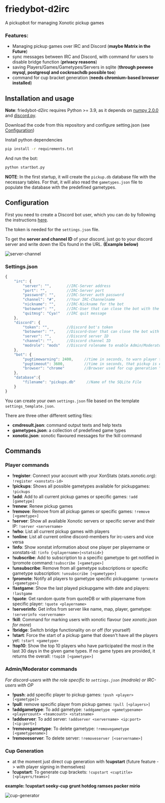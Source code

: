 # friedybot-d2irc
A pickupbot for managing Xonotic pickup games

### Features:
- Managing pickup games over IRC and Discord (**maybe Matrix in the Future**)
- sync messages between IRC and Discord, with command for users to disable bridge function (**privacy reasons**)
- saving Players/Games/Gametypes/Servers in sqlite (**through peewee mysql, postgresql and cockroachdb possible too**)
- command for cup bracket generation (**needs chromium-based browser installed**)

## Installation and usage

**Note**: friedybot-d2irc requires Python >= 3.9, as it depends on [numpy 2.0.0](https://numpy.org/) and [discord.py](https://github.com/Rapptz/discord.py).

Download the code from this repository and configure setting.json (see [Configuration](https://github.com/Seekfried/friedybot-d2irc#configuration))

Install python dependencies
```bash
pip install -r requirements.txt
```

And run the bot:
```bash
python startbot.py
```

**NOTE**: In the first startup, it will create the `pickup.db` database file with the necessary tables. For
that, it will also read the `gametypes.json` file to populate the database with the predefined gametypes.

## Configuration

First you need to create a Discord bot user, which you can do by following the instructions [here](https://github.com/reactiflux/discord-irc/wiki/Creating-a-discord-bot-&-getting-a-token).

The token is needed for the `settings.json` file.

To get the **server and channel ID** of your discord, just go to your discord server and write down the IDs found in the URL. **(Example below)**

![server-channel](https://i.imgur.com/MUbxESc.png)

### Settings.json
```js
{
    "irc": {
        "server": "",       //IRC-Server address
        "port": "",         //IRC-Server port
        "password": "",     //IRC-Server auth password
        "channel": "#",     //Your IRC-Channelname
        "nickname": "",     //IRC-Nickname for the bot
        "botowner": "",     //IRC-User that can close the bot with the !quit command
        "quitmsg": "Cya!"   //IRC quit message
    },
    "discord": {
        "token": "",        //Discord bot's token
        "botowner": "",     //Discord-User that can close the bot with the !quit command
        "server": "",       //Discord server ID
        "channel": "",      //Discord channel ID
        "modrole": "mods"   //Discord rolename to enable Admin/Moderator commands for users
    },
    "bot": {
        "pugtimewarning": 2400,     //time in seconds, to warn player that pickup is going to expire
        "pugtimeout": 3600,         //time in seconds, that pickup is expired
        "browser": "chrome"         //Browser used for cup generation "chrome", "edge", "chromium"
    },
    "database":{
        "filename": "pickups.db"     //Name of the SQLite File
    }
}
```

You can create your own `settings.json` file based on the template `settings_template.json`.

There are three other different setting files:
- **cmdresult.json**: command output texts and help texts
- **gametypes.json**: a collection of predefined game types 
- **xonotic.json**: xonotic flavoured messages for the !kill command

## Commands

### Player commands
- **!register**: Connect your account with your XonStats (stats.xonotic.org): `!register <xonstats-id>`
- **!pickups**: Shows all possible gametypes available for pickupgames: `!pickups`
- **!add**: Add to all current pickup games or specific games: `!add [gametype]`
- **!renew**: Renew pickup games
- **!remove**: Remove from all pickup games or specific games: `!remove [<gametype>]`
- **!server**: Show all available Xonotic servers or specific server and their IP: `!server <servername>`
- **!who**: List all current pickup games with players
- **!online**: List all current online discord-members for irc-users and vice versa
- **!info**: Show xonstat information about one player per playername or xonstats-id: `!info {<playername>|<statsid>}`
- **!subscribe**: Add to subscription to a specific gametype to get notified in !promote command:`!subscribe [<gametype>]`
- **!unsubscribe**: Remove from all gametype subscriptions or specific gametype subscription: `!unsubscribe [<gametype>]`
- **!promote**: Notify all players to gametype specific pickupgame: `!promote [<gametype>]`
- **!lastgame**: Show the last played pickupgame with date and players: `!lastgame`
- **!quote**: Get random quote from quoteDB or with playername from specific player: `!quote <playername>`
- **!serverinfo**: Get infos from server like name, map, player, gametype: `!serverinfo <servername>`
- **!kill**: Command for marking users with xonotic flavour (*see xonotic.json for more*)
- **!bridge**: Switch bridge functionality on or off (for yourself)
- **!start**: Force the start of a pickup game that doesn't have all the players yet: `!start <gametype>`
- **!top10**: Show the top 10 players who have participated the most in the last 30 days in the given game types. If no game types are provided, it returns the overall: `!top10 [<gametype>]`

### Admin/Moderator commands
*For discord-users with the role specific to `settings.json` (modrole) or IRC-users with OP*
- **!push**: add specific player to pickup games: `!push <player> [<gametype]>`
- **!pull**: remove specific player from pickup games: `!pull [<players>]`
- **!addgametype**: To add gametype: `!addgametype <gametypename> <playercount> <teamcount> <statsname>`
- **!addserver**: To add server: `!addserver <servername> <ip:port> [<ip:port>]`
- **!removegametype**: To delete gametype: `!removegametype [<gametypename>]`
- **!removeserver**: To delete server: `!removeserver [<servername>]`

### Cup Generation
- at the moment just direct cup generation with **!cupstart** (future feature -> with player signing in themselves)
- **!cupstart**: To generate cup brackets: `!cupstart <cuptitle> [<players/teams>]`

**example: !cupstart seeky-cup grunt hotdog ramses packer mirio**

![cup-generator](https://i.imgur.com/XqH5OXm.png)